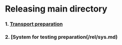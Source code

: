 # Releasing main directory

### 1. [Transport preparation](/rel/trans.md)

### 2. [System for testing preparation(/rel/sys.md)
